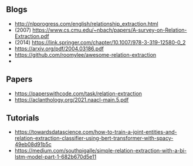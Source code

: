 ## Blogs

- http://nlpprogress.com/english/relationship_extraction.html
- (2007) https://www.cs.cmu.edu/~nbach/papers/A-survey-on-Relation-Extraction.pdf
- (2014) https://link.springer.com/chapter/10.1007/978-3-319-12580-0_2
- https://arxiv.org/pdf/2004.03186.pdf
- https://github.com/roomylee/awesome-relation-extraction
- 

## Papers

- https://paperswithcode.com/task/relation-extraction
- https://aclanthology.org/2021.naacl-main.5.pdf

## Tutorials

- https://towardsdatascience.com/how-to-train-a-joint-entities-and-relation-extraction-classifier-using-bert-transformer-with-spacy-49eb08d91b5c
- https://medium.com/southpigalle/simple-relation-extraction-with-a-bi-lstm-model-part-1-682b670d5e11